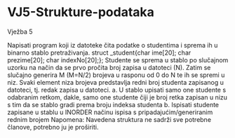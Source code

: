 # VJ5-Strukture-podataka
Vježba 5

Napisati program koji iz datoteke čita podatke o studentima i sprema ih u binarno stablo pretraživanja.
struct _student{char ime[20]; char prezime[20]; char indexNo[20];};
Studente se sprema u stablo po slučajnom uzorku na način da se prvo pročita broj zapisa u datoteci (N).
Zatim se slučajno generira M (M=N/2) brojeva u rasponu od 0 do N te ih se spremi u niz.
Svaki element niza brojeva predstavlja redni broj studenta zapisanog u datoteci, tj. redak zapisa u datoteci.
a.	U stablo upisati samo one studente s odabranim retkom, dakle, samo one studente čiji je broj retka zapisan u nizu s tim da se stablo gradi prema broju indeksa studenta
b.	Ispisati studente zapisane u stablu u INORDER načinu ispisa s pripadajućim/generiranim rednim brojem
Napomena: Navedena struktura ne sadrži sve potrebne članove, potrebno ju je proširiti.
